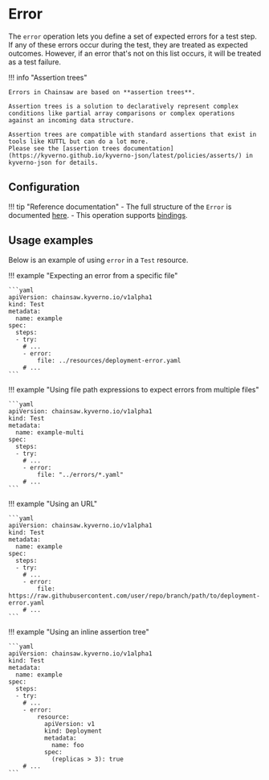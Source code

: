 # Error

The `error` operation lets you define a set of expected errors for a test step. If any of these errors occur during the test, they are treated as expected outcomes. However, if an error that's not on this list occurs, it will be treated as a test failure.

!!! info "Assertion trees"

    Errors in Chainsaw are based on **assertion trees**.

    Assertion trees is a solution to declaratively represent complex conditions like partial array comparisons or complex operations against an incoming data structure.

    Assertion trees are compatible with standard assertions that exist in tools like KUTTL but can do a lot more.
    Please see the [assertion trees documentation](https://kyverno.github.io/kyverno-json/latest/policies/asserts/) in kyverno-json for details.

## Configuration

!!! tip "Reference documentation"
    - The full structure of the `Error` is documented [here](../apis/chainsaw.v1alpha1.md#chainsaw-kyverno-io-v1alpha1-Error).
    - This operation supports [bindings](../tests/common/bindings.md).

## Usage examples

Below is an example of using `error` in a `Test` resource.

!!! example "Expecting an error from a specific file"

    ```yaml
    apiVersion: chainsaw.kyverno.io/v1alpha1
    kind: Test
    metadata:
      name: example
    spec:
      steps:
      - try:
        # ...
        - error:
            file: ../resources/deployment-error.yaml
        # ...
    ```

!!! example "Using file path expressions to expect errors from multiple files"

    ```yaml
    apiVersion: chainsaw.kyverno.io/v1alpha1
    kind: Test
    metadata:
      name: example-multi
    spec:
      steps:
      - try:
        # ...
        - error:
            file: "../errors/*.yaml"
        # ...
    ```

!!! example "Using an URL"

    ```yaml
    apiVersion: chainsaw.kyverno.io/v1alpha1
    kind: Test
    metadata:
      name: example
    spec:
      steps:
      - try:
        # ...
        - error:
            file: https://raw.githubusercontent.com/user/repo/branch/path/to/deployment-error.yaml
        # ...
    ```

!!! example "Using an inline assertion tree"

    ```yaml
    apiVersion: chainsaw.kyverno.io/v1alpha1
    kind: Test
    metadata:
      name: example
    spec:
      steps:
      - try:
        # ...
        - error:
            resource:
              apiVersion: v1
              kind: Deployment
              metadata:
                name: foo
              spec:
                (replicas > 3): true
        # ...
    ```
